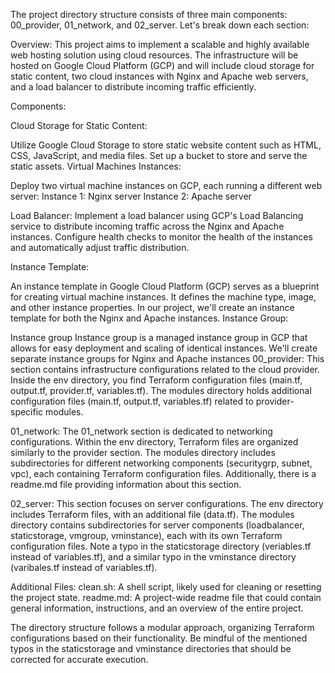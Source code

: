 The project directory structure consists of three main components: 00_provider, 01_network, and 02_server. Let's break down each section:


Overview:
This project aims to implement a scalable and highly available web hosting solution using cloud resources. The infrastructure will be hosted on Google Cloud Platform (GCP) and will include cloud storage for static content, two cloud instances with Nginx and Apache web servers, and a load balancer to distribute incoming traffic efficiently.

Components:

Cloud Storage for Static Content:

Utilize Google Cloud Storage to store static website content such as HTML, CSS, JavaScript, and media files.
Set up a bucket to store and serve the static assets.
Virtual Machines Instances:

Deploy two virtual machine instances on GCP, each running a different web server:
Instance 1: Nginx server
Instance 2: Apache server

Load Balancer:
Implement a load balancer using GCP's Load Balancing service to distribute incoming traffic across the Nginx and Apache instances.
Configure health checks to monitor the health of the instances and automatically adjust traffic distribution.

Instance Template:

An instance template in Google Cloud Platform (GCP) serves as a blueprint for creating virtual machine instances.
It defines the machine type, image, and other instance properties. In our project, we'll create an instance template for both the Nginx and Apache instances.
Instance Group:

Instance group 
 Instance group is a managed instance group in GCP that allows for easy deployment and scaling of identical instances. We'll create separate instance groups for Nginx and Apache instances
00_provider:
This section contains infrastructure configurations related to the cloud provider. Inside the env directory, you find Terraform configuration files (main.tf, output.tf, provider.tf, variables.tf). The modules directory holds additional configuration files (main.tf, output.tf, variables.tf) related to provider-specific modules.

01_network:
The 01_network section is dedicated to networking configurations. Within the env directory, Terraform files are organized similarly to the provider section. The modules directory includes subdirectories for different networking components (securitygrp, subnet, vpc), each containing Terraform configuration files. Additionally, there is a readme.md file providing information about this section.

02_server:
This section focuses on server configurations. The env directory includes Terraform files, with an additional file (data.tf). The modules directory contains subdirectories for server components (loadbalancer, staticstorage, vmgroup, vminstance), each with its own Terraform configuration files. Note a typo in the staticstorage directory (veriables.tf instead of variables.tf), and a similar typo in the vminstance directory (varibales.tf instead of variables.tf).

Additional Files:
clean.sh: A shell script, likely used for cleaning or resetting the project state.
readme.md: A project-wide readme file that could contain general information, instructions, and an overview of the entire project.

The directory structure follows a modular approach, organizing Terraform configurations based on their functionality. Be mindful of the mentioned typos in the staticstorage and vminstance directories that should be corrected for accurate execution.

